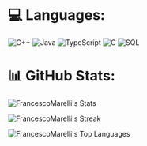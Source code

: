 
# 💻 Languages:
![C++](https://img.shields.io/badge/c++-%2300599C.svg?style=for-the-badge&logo=c%2B%2B&logoColor=white) ![Java](https://img.shields.io/badge/java-%23ED8B00.svg?style=for-the-badge&logo=openjdk&logoColor=white) 	![TypeScript](https://img.shields.io/badge/typescript-%23007ACC.svg?style=for-the-badge&logo=typescript&logoColor=white) ![C](https://img.shields.io/badge/c-%2300599C.svg?style=for-the-badge&logo=c&logoColor=white) ![SQL](https://img.shields.io/badge/mysql-%2300f.svg?style=for-the-badge&logo=mysql&logoColor=white)

# 📊 GitHub Stats:
![FrancescoMarelli's Stats](https://github-readme-stats.vercel.app/api?username=FrancescoMarelli&theme=blueberry&show_icons=true&hide_border=true&count_private=true)

![FrancescoMarelli's Streak](https://github-readme-streak-stats.herokuapp.com/?user=FrancescoMarelli&theme=tokyonight&hide_border=true)

![FrancescoMarelli's Top Languages](https://github-readme-stats.vercel.app/api/top-langs/?username=FrancescoMarelli&theme=blueberry&show_icons=true&hide_border=true&layout=compact)
